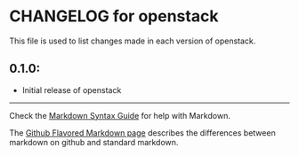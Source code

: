 # CHANGELOG for openstack

This file is used to list changes made in each version of openstack.

## 0.1.0:

* Initial release of openstack

- - - 
Check the [Markdown Syntax Guide](http://daringfireball.net/projects/markdown/syntax) for help with Markdown.

The [Github Flavored Markdown page](http://github.github.com/github-flavored-markdown/) describes the differences between markdown on github and standard markdown.
